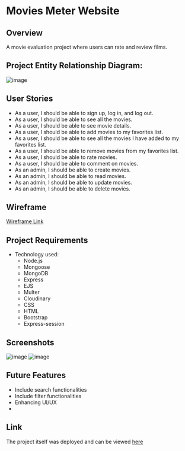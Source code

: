# Movies Meter Website

## Overview

A movie evaluation project where users can rate and review films.

## Project Entity Relationship Diagram:

![image](https://github.com/user-attachments/assets/f9bd4b95-8b4c-484c-abfc-23180815bd8a)

## User Stories

- As a user, I should be able to sign up, log in, and log out.
- As a user, I should be able to see all the movies.
- As a user, I should be able to see movie details.
- As a user, I should be able to add movies to my favorites list.
- As a user, I should be able to see all the movies I have added to my favorites list.
- As a user, I should be able to remove movies from my favorites list.
- As a user, I should be able to rate movies.
- As a user, I should be able to comment on movies.
- As an admin, I should be able to create movies.
- As an admin, I should be able to read movies.
- As an admin, I should be able to update movies.
- As an admin, I should be able to delete movies.

## Wireframe

[Wireframe Link](https://www.canva.com/design/DAGMKYogfeM/NiUyT3FFTPT_ymzjEDCwnw/edit?utm_content=DAGMKYogfeM&utm_campaign=designshare&utm_medium=link2&utm_source=sharebutton)

## Project Requirements

- Technology used:
  - Node.js
  - Mongoose
  - MongoDB
  - Express
  - EJS
  - Multer
  - Cloudinary
  - CSS
  - HTML
  - Bootstrap
  - Express-session

## Screenshots

![image](https://github.com/user-attachments/assets/cda0f612-8abc-4226-9346-bc69c105883e)
![image](https://github.com/user-attachments/assets/ff153d1d-2709-4229-be74-fb3f716f5d22)

## Future Features

- Include search functionalities
- Include filter functionalities
- Enhancing UI/UX
- 
## Link
The project itself was deployed and can be viewed [here](https://movie-meter-455c1b215309.herokuapp.com/)
